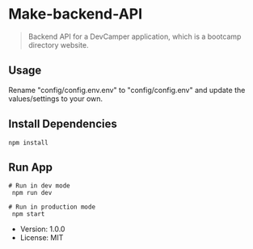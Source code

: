 # Make-backend-API

> Backend API for a DevCamper application, which is a bootcamp directory website.

## Usage

Rename "config/config.env.env" to "config/config.env" and update the values/settings to your own.

## Install Dependencies
```
npm install
```

## Run App
```
# Run in dev mode
 npm run dev

# Run in production mode
 npm start 
```

- Version: 1.0.0
- License: MIT